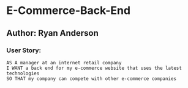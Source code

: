 # E-Commerce-Back-End

## Author: Ryan Anderson


### User Story:
```
AS A manager at an internet retail company
I WANT a back end for my e-commerce website that uses the latest technologies
SO THAT my company can compete with other e-commerce companies
```